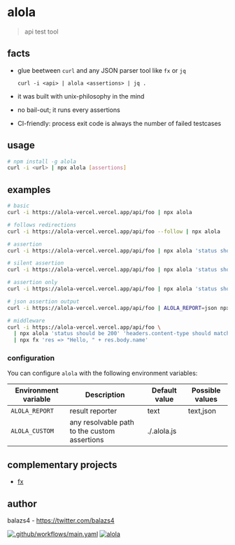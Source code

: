 # alola

> api test tool

## facts

- glue beetween `curl` and any JSON parser tool like `fx` or `jq`

  `curl -i <api> | alola <assertions> | jq .`

- it was built with unix-philosophy in the mind
- no bail-out; it runs every assertions
- CI-friendly: process exit code is always the number of failed testcases

## usage

```bash
# npm install -g alola
curl -i <url> | npx alola [assertions]
```

## examples

```bash
# basic
curl -i https://alola-vercel.vercel.app/api/foo | npx alola

# follows redirections
curl -i https://alola-vercel.vercel.app/api/foo --follow | npx alola

# assertion
curl -i https://alola-vercel.vercel.app/api/foo | npx alola 'status should be 200' 'headers.content-type should match json' 'body.name should be friend'

# silent assertion
curl -i https://alola-vercel.vercel.app/api/foo | npx alola 'status should be 200' 2>/dev/null

# assertion only
curl -i https://alola-vercel.vercel.app/api/foo | npx alola 'status should be 200' 1>/dev/null

# json assertion output
curl -i https://alola-vercel.vercel.app/api/foo | ALOLA_REPORT=json npx alola 'status should be 200' 1>/dev/null

# middleware
curl -i https://alola-vercel.vercel.app/api/foo \
  | npx alola 'status should be 200' 'headers.content-type should match json' \
  | npx fx 'res => "Hello, " + res.body.name'
```

### configuration

You can configure `alola` with the following environment variables:

| Environment variable | Description                                  | Default value | Possible values |
| -------------------- | -------------------------------------------- | ------------- | --------------- |
| `ALOLA_REPORT`       | result reporter                              | text          | text,json       |
| `ALOLA_CUSTOM`       | any resolvable path to the custom assertions | ./.alola.js   |                 |

## complementary projects

- [fx](https://github.com/antonmedv/fx)

## author

balazs4 - https://twitter.com/balazs4

[![.github/workflows/main.yaml](https://github.com/balazs4/alola/workflows/.github/workflows/main.yaml/badge.svg)](https://github.com/balazs4/alola/actions?query=workflow%3A.github%2Fworkflows%2Fmain.yaml+branch%3Amaster) [![alola](https://img.shields.io/npm/v/alola?logo=node.js)](https://www.npmjs.com/package/alola)
